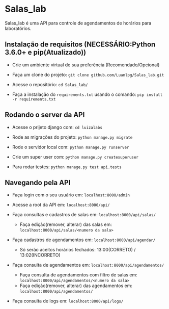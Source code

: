 # Salas_lab

Salas_lab é uma API para controle de agendamentos de horários para laboratórios.


## Instalação de requisitos (NECESSÁRIO:Python 3.6.0+ e pip(Atualizado))

- Crie um ambiente virtual de sua preferência (Recomendado/Opcional)

- Faça um clone do projeto: `git clone github.com/Luanlpg/Salas_lab.git`

- Acesse o repositório: `cd Salas_lab/`

- Faça a instalação do `requirements.txt` usando o comando: `pip install -r requirements.txt`

## Rodando o server da API

- Acesse o prijeto django com: `cd luizalabs`

- Rode as migrações do projeto: `python manage.py migrate`

- Rode o servidor local com: `python manage.py runserver`

- Crie um super user com: `python manage.py createsuperuser`

- Para rodar testes: `python manage.py test api.tests`

## Navegando pela API

- Faça login com o seu usuário em: `localhost:8000/admin`

- Acesse a root da API em: `localhost:8000/api/`

- Faça consultas e cadastros de salas em: `localhost:8000/api/salas/`
    - Faça edição(remover, alterar) das salas em: `localhost:8000/api/salas/<numero da sala>`

- Faça cadastros de agendamentos em: `localhost:8000/api/agendar/`
    - Só serão aceitos horários fechados:
        13:00(CORRETO)  /  13:02(INCORRETO)

- Faça consulta de agendamentos em: `localhost:8000/api/agendamentos/`
    - Faça consulta de agendamentos com filtro de salas em: `localhost:8000/api/agendamentos/<numero da sala>`
    - Faça edição(remover, alterar) das agendamentos em: `localhost:8000/api/agendamentos/`

- Faça consulta de logs em: `localhost:8000/api/logs/`
